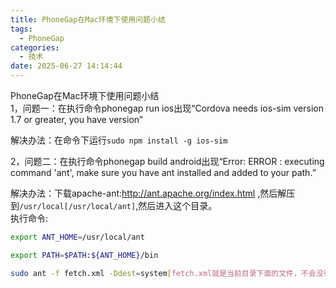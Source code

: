 ```yaml
---
title: PhoneGap在Mac环境下使用问题小结
tags:
  - PhoneGap
categories:
  - 技术
date: 2025-06-27 14:14:44
---
```


PhoneGap在Mac环境下使用问题小结  
1，问题一：在执行命令phonegap run ios出现“Cordova needs ios-sim version 1.7 or greater, you have version”  

解决办法：在命令下运行`sudo npm install -g ios-sim  `
  
2，问题二：在执行命令phonegap build android出现“Error: ERROR : executing command 'ant', make sure you have ant installed and added to your path.”  

解决办法：下载apache-ant:http://ant.apache.org/index.html ,然后解压到`/usr/local[/usr/local/ant]`,然后进入这个目录。  
执行命令:
```bash
export ANT_HOME=/usr/local/ant  

export PATH=$PATH:${ANT_HOME}/bin  

sudo ant -f fetch.xml -Ddest=system[fetch.xml就是当前目录下面的文件，不会没有的，可以参看一下文档]
```

